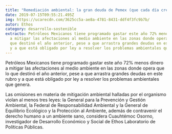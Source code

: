 ```yaml
---
title: "Remediación ambiental: la gran deuda de Pemex (que cada día crece más)"
date: 2019-07-15T09:55:21.495Z
img: https://ucarecdn.com/3625cc5a-ae8a-4781-8431-ddf4f3fc9b7b/
autor: Ethos
category: desarrollo-sostenible
extracto: Petróleos Mexicanos tiene programado gastar este año 72% menos dinero
  a mitigar las afectaciones al medio ambiente en las zonas donde opera que lo
  que destinó el año anterior, pese a que arrastra grandes deudas en este rubro
  y a que está obligado por ley a resolver los problemas ambientales que genera.
---
```

Petróleos Mexicanos tiene programado gastar este año 72% menos dinero a mitigar las afectaciones al medio ambiente en las zonas donde opera que lo que destinó el año anterior, pese a que arrastra grandes deudas en este rubro y a que está obligado por ley a resolver los problemas ambientales que genera.

Las omisiones en materia de mitigación ambiental halladas por el organismo violan al menos tres leyes: la General para la Prevención y Gestión Ambiental, la Federal de Responsabilidad Ambiental y la General de Equilibrio Ecológico y la Protección al Ambiente, además de contravenir el derecho humano a un ambiente sano, considera Cuauhtémoc Osorno, investigador de Desarrollo Económico y Social de Ethos Laboratorio de Políticas Públicas.